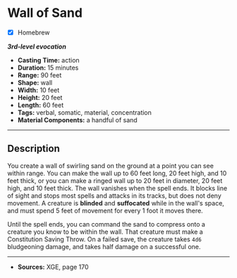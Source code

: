 # Wall of Sand
- [x] Homebrew

***3rd-level evocation***
- **Casting Time:** action
- **Duration:** 15 minutes
- **Range:** 90 feet
- **Shape:** wall
- **Width:** 10 feet
- **Height:** 20 feet
- **Length:** 60 feet
- **Tags:** verbal, somatic, material, concentration
- **Material Components:** a handful of sand

---

## Description
You create a wall of swirling sand on the ground at a point you can see within range.
You can make the wall up to 60 feet long, 20 feet high, and 10 feet thick, or you can make a ringed wall up to 20 feet in diameter, 20 feet high, and 10 feet thick.
The wall vanishes when the spell ends.
It blocks line of sight and stops most spells and attacks in its tracks, but does not deny movement.
A creature is **blinded** and **suffocated** while in the wall's space, and must spend 5 feet of movement for every 1 foot it moves there.

Until the spell ends, you can command the sand to compress onto a creature you know to be within the wall.
That creature must make a Constitution Saving Throw.
On a failed save, the creature takes `4d6` bludgeoning damage, and takes half damage on a successful one.

---

- **Sources:** XGE, page 170
